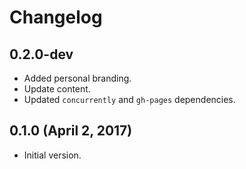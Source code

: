 # Changelog

## 0.2.0-dev
* Added personal branding.
* Update content.
* Updated `concurrently` and `gh-pages` dependencies.

## 0.1.0 (April 2, 2017)
* Initial version.